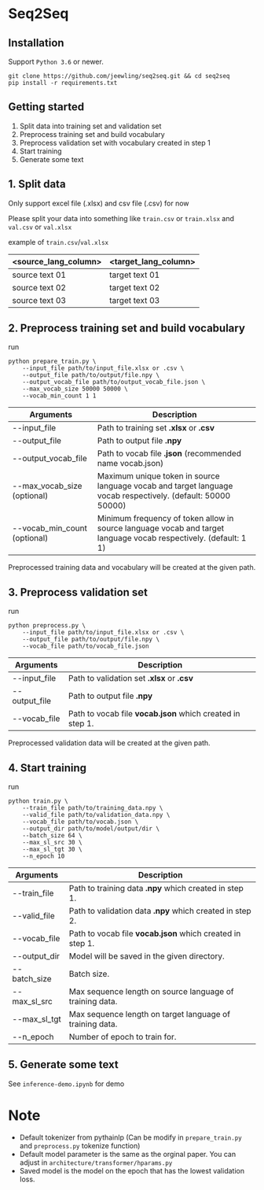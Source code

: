 # **Seq2Seq**
## **Installation**
Support `Python 3.6` or newer.

```
git clone https://github.com/jeewling/seq2seq.git && cd seq2seq
pip install -r requirements.txt
```

## **Getting started**
1. Split data into training set and validation set
2. Preprocess training set and build vocabulary
3. Preprocess validation set with vocabulary created in step 1
4. Start training
5. Generate some text

## 1. Split data
Only support excel file (.xlsx) and csv file (.csv) for now

Please split your data into something like `train.csv` or `train.xlsx` and `val.csv` or `val.xlsx` 

example of `train.csv`/`val.xlsx`

<source_lang_column> | <target_lang_column>
--- | ---
source text 01 | target text 01
source text 02 | target text 02
source text 03 | target text 03


## 2. Preprocess training set and build vocabulary
run
```
python prepare_train.py \
    --input_file path/to/input_file.xlsx or .csv \
    --output_file path/to/output/file.npy \
    --output_vocab_file path/to/output_vocab_file.json \
    --max_vocab_size 50000 50000 \
    --vocab_min_count 1 1
```

Arguments | Description
--- | ---
--input_file | Path to training set **.xlsx** or **.csv**
--output_file | Path to output file **.npy**
--output_vocab_file | Path to vocab file **.json** (recommended name vocab.json)
--max_vocab_size (optional) | Maximum unique token in source language vocab and target language vocab respectively. (default: 50000 50000)
--vocab_min_count (optional) | Minimum frequency of token allow in source language vocab and target language vocab respectively. (default: 1 1)

Preprocessed training data and vocabulary will be created at the given path.

## 3. Preprocess validation set
run
```
python preprocess.py \
    --input_file path/to/input_file.xlsx or .csv \
    --output_file path/to/output/file.npy \
    --vocab_file path/to/vocab_file.json
```

Arguments | Description
--- | ---
--input_file | Path to validation set **.xlsx** or **.csv**
--output_file | Path to output file **.npy**
--vocab_file | Path to vocab file **vocab.json** which created in step 1.

Preprocessed validation data will be created at the given path.

## 4. Start training
run
```
python train.py \
    --train_file path/to/training_data.npy \
    --valid_file path/to/validation_data.npy \
    --vocab_file path/to/vocab.json \
    --output_dir path/to/model/output/dir \
    --batch_size 64 \
    --max_sl_src 30 \
    --max_sl_tgt 30 \
    --n_epoch 10
```

Arguments | Description
--- | ---
--train_file | Path to training data **.npy** which created in step 1.
--valid_file | Path to validation data **.npy** which created in step 2.
--vocab_file | Path to vocab file **vocab.json** which created in step 1.
--output_dir | Model will be saved in the given directory.
--batch_size | Batch size.
--max_sl_src | Max sequence length on source language of training data.
--max_sl_tgt | Max sequence length on target language of training data.
--n_epoch | Number of epoch to train for.

## 5. Generate some text
See `inference-demo.ipynb` for demo

# **Note**
- Default tokenizer from pythainlp (Can be modify in `prepare_train.py`  and `preprocess.py` tokenize function)
- Default model parameter is the same as the orginal paper. You can adjust in `architecture/transformer/hparams.py`
- Saved model is the model on the epoch that has the lowest validation loss.
